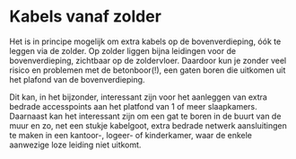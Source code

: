 # Kabels vanaf zolder

Het is in principe mogelijk om extra kabels op de bovenverdieping, óók te leggen via de zolder.
Op zolder liggen bijna leidingen voor de bovenverdieping, zichtbaar op de zoldervloer. Daardoor kun je zonder veel risico en problemen met de betonboor(!), een gaten boren die uitkomen uit het plafond van de bovenverdieping.

Dit kan, in het bijzonder, interessant zijn voor het aanleggen van extra bedrade accesspoints aan het platfond van 1 of meer slaapkamers.
Daarnaast kan het interessant zijn om een gat te boren in de buurt van de muur en zo, net een stukje kabelgoot, extra bedrade netwerk aansluitingen te maken in een kantoor-, logeer- of kinderkamer, waar de enkele aanwezige loze leiding niet uitkomt.


